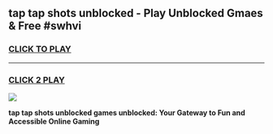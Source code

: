 
## tap tap shots unblocked - Play Unblocked Gmaes & Free #swhvi
<h3>
<a href="https://news.freeplayer.one?title=tap_tap_shots_unblocked&ref=24F">CLICK TO PLAY</a></h3>
<hr>

<h3>
<a href="https://news.freeplayer.one?title=tap_tap_shots_unblocked&ref=24F">CLICK 2 PLAY</a>
  
</h3>

<a href="https://news.freeplayer.one?title=tap_tap_shots_unblocked&ref=24F/"><img src="https://clearcache.store/games.png"></a>


**tap tap shots unblocked games unblocked: Your Gateway to Fun and Accessible Online Gaming**
